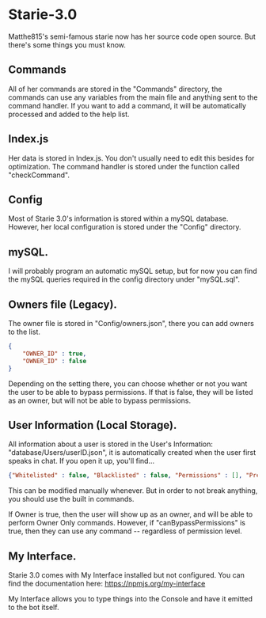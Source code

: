 # Starie-3.0
Matthe815's semi-famous starie now has her source code open source. But there's some things you must know.

## Commands
All of her commands are stored in the "Commands" directory, the commands can use any variables from the main file and anything sent to the command handler. If you want to add a command, it will be automatically processed and added to the help list.

## Index.js
Her data is stored in Index.js. You don't usually need to edit this besides for optimization.
The command handler is stored under the function called "checkCommand".

## Config
Most of Starie 3.0's information is stored within a mySQL database. However, her local configuration is stored under the "Config" directory.

## mySQL.
I will probably program an automatic mySQL setup, but for now you can find the mySQL queries required in the config directory under "mySQL.sql".

## Owners file (Legacy).
The owner file is stored in "Config/owners.json", there you can add owners to the list.

```json
{
    "OWNER_ID" : true,
    "OWNER_ID" : false
}
```

Depending on the setting there, you can choose whether or not you want the user to be able to bypass permissions.
If that is false, they will be listed as an owner, but will not be able to bypass permissions.

## User Information (Local Storage).
All information about a user is stored in the User's Information: "database/Users/userID.json", it is automatically created when the user first speaks in chat. If you open it up, you'll find...

```json
{"Whitelisted" : false, "Blacklisted" : false, "Permissions" : [], "Prefix" : "!", "Owner" : false, "canBypassPermissions" : false}
```

This can be modified manually whenever. But in order to not break anything, you should use the built in commands.

If Owner is true, then the user will show up as an owner, and will be able to perform Owner Only commands. However, if "canBypassPermissions" is true, then they can use any command -- regardless of permission level.

## My Interface.
Starie 3.0 comes with My Interface installed but not configured. You can find the documentation here:
https://npmjs.org/my-interface

My Interface allows you to type things into the Console and have it emitted to the bot itself.
